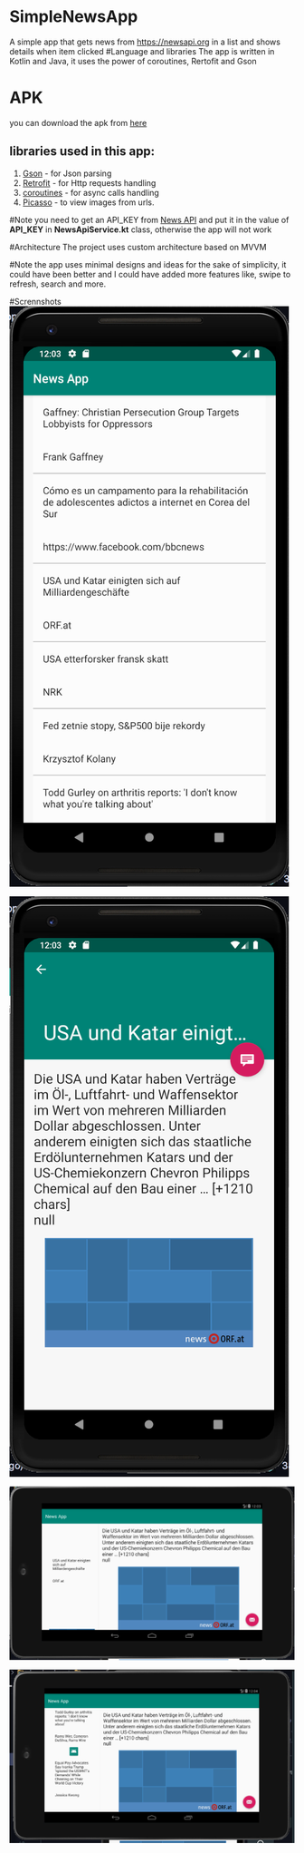 # SimpleNewsApp
A simple app that gets news from https://newsapi.org in a list and shows details when item clicked
#Language and libraries
The app is written in Kotlin and Java, it uses the power of coroutines, Rertofit and Gson
# APK
you can download the apk from [here](https://github.com/AhmedNMahran/SimpleNewsApp/blob/master/app/app-debug.apk)
## libraries used in this app:
1. [Gson](https://github.com/google/gson) - for Json parsing
2. [Retrofit](https://square.github.io/retrofit/) - for Http requests handling
3. [coroutines](https://github.com/Kotlin/kotlinx.coroutines) - for async calls handling
4. [Picasso](https://square.github.io/picasso/) - to view images from urls.

#Note
you need to get an API_KEY from [News API](https:newsapi.org) and put it in the value of **API_KEY** in **NewsApiService.kt** class, otherwise the app will not work

#Architecture
The project uses custom architecture based on MVVM

#Note
the app uses minimal designs and ideas for the sake of simplicity, it could have been better and I could have added more features like, swipe to refresh, search and more.

#Scrennshots
![handheld portrait](https://github.com/AhmedNMahran/SimpleNewsApp/blob/master/screenshots/Screen%20Shot%202019-07-11%20at%2012.03.00%20AM.png?raw=true "Tablet 1")

![Handheld 2](https://github.com/AhmedNMahran/SimpleNewsApp/blob/master/screenshots/Screen%20Shot%202019-07-11%20at%2012.03.21%20AM.png?raw=true "Mobile")

![Image 3](https://github.com/AhmedNMahran/SimpleNewsApp/blob/master/screenshots/Screen%20Shot%202019-07-11%20at%2012.03.36%20AM.png?raw=true "Image 3")

![Image 4](https://github.com/AhmedNMahran/SimpleNewsApp/blob/master/screenshots/Screen%20Shot%202019-07-11%20at%2012.04.08%20AM.png?raw=true "Image 4")

